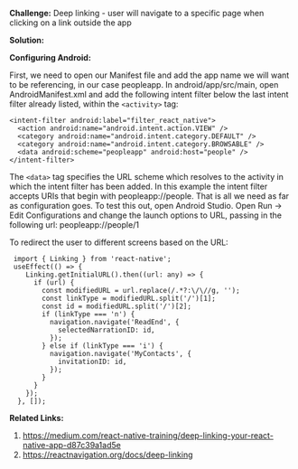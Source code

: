 **Challenge:**
Deep linking - user will navigate to a specific page when clicking on a link outside the app

**Solution:**

**Configuring Android:**

First, we need to open our Manifest file and add the app name we will want to be referencing, in our case peopleapp.
In android/app/src/main, open AndroidManifest.xml and add the following intent filter below the last intent filter already listed, within the `<activity>` tag:

```
<intent-filter android:label="filter_react_native">
  <action android:name="android.intent.action.VIEW" />
  <category android:name="android.intent.category.DEFAULT" />
  <category android:name="android.intent.category.BROWSABLE" />
  <data android:scheme="peopleapp" android:host="people" />
</intent-filter>
```

The `<data>` tag specifies the URL scheme which resolves to the activity in which the intent filter has been added. In this example the intent filter accepts URIs that begin with peopleapp://people.
That is all we need as far as configuration goes. To test this out, open Android Studio. Open Run -> Edit Configurations and change the launch options to URL, passing in the following url: peopleapp://people/1

To redirect the user to different screens based on the URL:

```
 import { Linking } from 'react-native';
 useEffect(() => {
    Linking.getInitialURL().then((url: any) => {
      if (url) {
        const modifiedURL = url.replace(/.*?:\/\//g, '');
        const linkType = modifiedURL.split('/')[1];
        const id = modifiedURL.split('/')[2];
        if (linkType === 'n') {
          navigation.navigate('ReadEnd', {
            selectedNarrationID: id,
          });
        } else if (linkType === 'i') {
          navigation.navigate('MyContacts', {
            invitationID: id,
          });
        }
      }
    });
  }, []);
```

**Related Links:**

1. https://medium.com/react-native-training/deep-linking-your-react-native-app-d87c39a1ad5e
2. https://reactnavigation.org/docs/deep-linking
